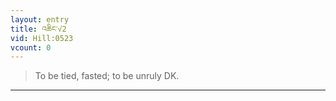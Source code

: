 ```yaml
---
layout: entry
title: འཆིང་√2
vid: Hill:0523
vcount: 0
---
```

> To be tied, fasted; to be unruly DK\.


---

